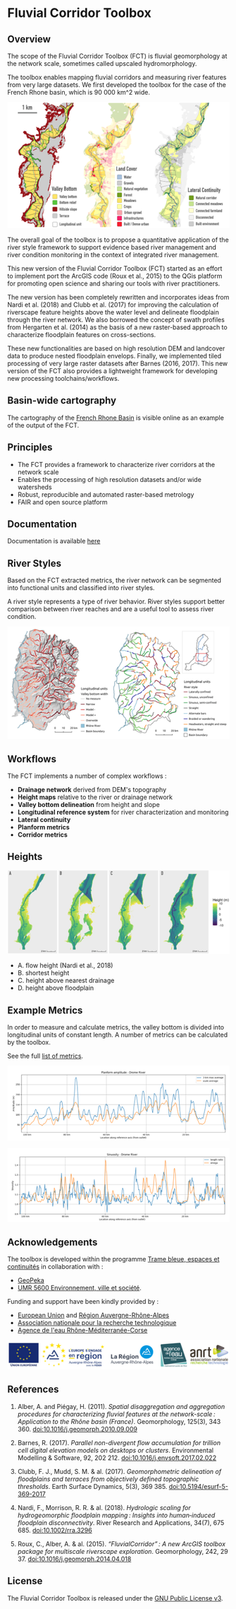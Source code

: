 # Fluvial Corridor Toolbox

## Overview

The scope of the Fluvial Corridor Toolbox (FCT) is fluvial geomorphology at the network scale, sometimes called upscaled hydromorphology.

The toolbox enables mapping fluvial corridors and measuring river features from very large datasets.
We first developed the toolbox for the case of the French Rhone basin, which is 90 000 km^2 wide.

![Corridor Width Profile Example (River le Var, France)](docs/img/corridor_maps.png)

The overall goal of the toolbox is to propose a quantitative application of the river style framework to support evidence based river management and river condition monitoring in the context of integrated river management.

This new version of the Fluvial Corridor Toolbox (FCT) started as an effort to implement port the ArcGIS code (Roux et al., 2015) to the QGis platform for promoting open science and sharing our tools with river practitioners.

The new version has been completely rewritten and incorporates ideas from Nardi et al. (2018) and Clubb et al. (2017) for improving the calculation of riverscape feature heights above the water level and delineate floodplain through the river network.
We also borrowed the concept of swath profiles from Hergarten et al. (2014) as the basis of a new raster-based approach to characterize floodplain features on cross-sections.

These new functionalities are based on high resolution DEM and landcover data to produce nested floodplain envelops. Finally, we implemented tiled processing of very large raster datasets after Barnes (2016, 2017).
This new version of the FCT also provides a lightweight framework for developing new processing toolchains/workflows.

## Basin-wide cartography

The cartography of the [French Rhone Basin](https://ebf.mapkiwiz.fr/qwc)
is visible online as an example of the output of the FCT.

## Principles

- The FCT provides a framework to characterize river corridors at the network scale
- Enables the processing of high resolution datasets and/or wide watersheds
- Robust, reproducible and automated raster-based metrology
- FAIR and open source platform

## Documentation

Documentation is available [here](https://tramebleue.github.io/fct-cli/)

## River Styles

Based on the FCT extracted metrics,
the river network can be segmented into functional units and classified into river styles.

A river style represents a type of river behavior.
River styles support better comparison between river reaches and are a useful tool to assess river condition.

![River Styles](docs/img/river_style.png)

## Workflows

The FCT implements a number of complex workflows :

- **Drainage network** derived from DEM's topography
- **Height maps** relative to the river or drainage network
- **Valley bottom delineation** from height and slope
- **Longitudinal reference system** for river characterization and monitoring
- **Lateral continuity**
- **Planform metrics**
- **Corridor metrics**

## Heights

![Heights](docs/img/height.png)

- A. flow height (Nardi et al., 2018)
- B. shortest height
- C. height above nearest drainage
- D. height above floodplain

## Example Metrics

In order to measure and calculate metrics, the valley bottom is divided into longitudinal units of constant length. A number of metrics can be calculated by the toolbox.

See the full [list of metrics](https://tramebleue.github.io/fct-cli/docs/metrics).

![Amplitude](docs/img/amplitude_drome.png)

![Sinuosity](docs/img/sinuosity_drome.png)

## Acknowledgements

The toolbox is developed within the programme
[Trame bleue, espaces et continuités](https://www.tramebleue.fr/)
in collaboration with :

* [GeoPeka](http://www.geopeka.com)
* [UMR 5600 Environnement, ville et société](http://umr5600.cnrs.fr/fr/accueil/).

Funding and support have been kindly provided by :

* [European Union](http://www.europe-en-france.gouv.fr/Centre-de-ressources/Actualites/Le-FEDER-qu-est-ce-que-c-est)
  and [Région Auvergne-Rhône-Alpes](https://www.auvergnerhonealpes.fr/)
* [Association nationale pour la recherche technologique](http://www.anrt.asso.fr/fr)
* [Agence de l'eau Rhône-Méditerranée-Corse](https://www.eaurmc.fr/)

![Supporting Partners](docs/img/partners.png)

## References

1. Alber, A. and Piégay, H. (2011). *Spatial disaggregation and aggregation procedures for characterizing fluvial features at the network-scale : Application to the Rhône basin (France)*. Geomorphology, 125(3), 343 360. [doi:10.1016/j.geomorph.2010.09.009](https://doi.org/10.1016/j.geomorph.2010.09.009)

2. Barnes, R. (2017). *Parallel non-divergent flow accumulation for trillion cell digital elevation models on desktops or clusters*. Environmental Modelling & Software, 92, 202 212. [doi:10.1016/j.envsoft.2017.02.022](https://doi.org/10.1016/j.envsoft.2017.02.022)

3. Clubb, F. J., Mudd, S. M. & al. (2017). *Geomorphometric delineation of floodplains and terraces from objectively defined topographic thresholds*. Earth Surface Dynamics, 5(3), 369 385. [doi:10.5194/esurf-5-369-2017](https://doi.org/10.5194/esurf-5-369-2017)

4. Nardi, F., Morrison, R. R. & al. (2018). *Hydrologic scaling for hydrogeomorphic floodplain mapping : Insights into human‐induced floodplain disconnectivity*. River Research and Applications, 34(7), 675 685. [doi:10.1002/rra.3296](https://doi.org/10.1002/rra.3296)

5. Roux, C., Alber, A. & al. (2015). *“FluvialCorridor” : A new ArcGIS toolbox package for multiscale riverscape exploration*. Geomorphology, 242, 29 37. [doi:10.1016/j.geomorph.2014.04.018](https://doi.org/10.1016/j.geomorph.2014.04.018)

## License

The Fluvial Corridor Toolbox is released under the [GNU Public License v3](docs/GPLv3.txt).